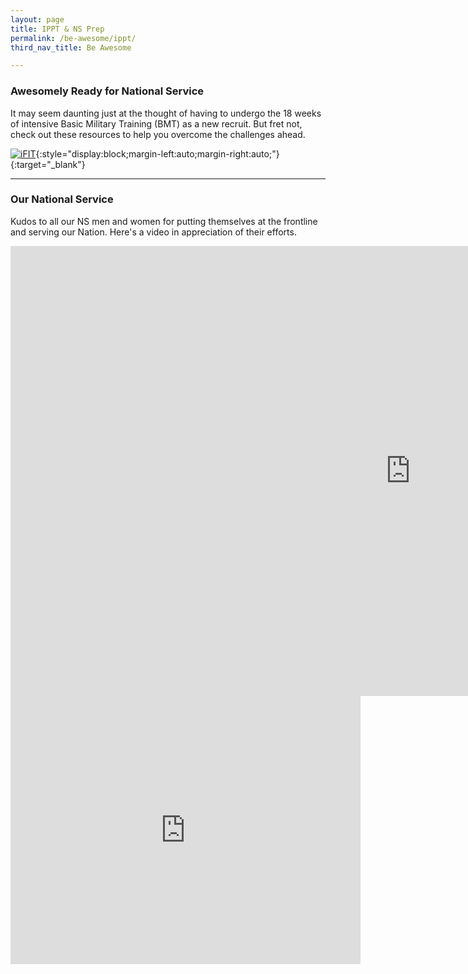 ```yaml
---
layout: page
title: IPPT & NS Prep
permalink: /be-awesome/ippt/
third_nav_title: Be Awesome

---
```


### Awesomely Ready for National Service

It may seem daunting just at the thought of having to undergo the 18 weeks of intensive Basic Military Training (BMT) as a new recruit. But fret not, check out these resources to help you overcome the challenges ahead. 

[![iFIT]({{site.baseurl}}/images/BeAwesome-iFIT.jpg)](https://www.tp.edu.sg/landing/students/student-life/ippt-ns-prep.html){:style="display:block;margin-left:auto;margin-right:auto;"}{:target="_blank"}

---
### Our National Service

Kudos to all our NS men and women for putting themselves at the frontline and serving our Nation. Here's a video in appreciation of their efforts. 

<div class="bp-youtube">

<iframe width="1280" height="720" src="https://www.youtube.com/embed/g7ffrSTNtAI" frameborder="0" allow="accelerometer; autoplay; clipboard-write; encrypted-media; gyroscope; picture-in-picture" allowfullscreen></iframe>

</div>

<div>

<iframe src="https://www.facebook.com/plugins/video.php?height=314&href=https%3A%2F%2Fwww.facebook.com%2Fmindefsg%2Fvideos%2F399254024426877%2F&show_text=true&width=560" width="560" height="429" style="border:none;overflow:hidden" scrolling="no" frameborder="0" allowfullscreen="true" allow="autoplay; clipboard-write; encrypted-media; picture-in-picture; web-share" allowFullScreen="true"></iframe>

</div>
